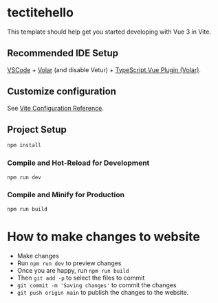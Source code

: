 # tectitehello

This template should help get you started developing with Vue 3 in Vite.

## Recommended IDE Setup

[VSCode](https://code.visualstudio.com/) + [Volar](https://marketplace.visualstudio.com/items?itemName=Vue.volar) (and disable Vetur) + [TypeScript Vue Plugin (Volar)](https://marketplace.visualstudio.com/items?itemName=Vue.vscode-typescript-vue-plugin).

## Customize configuration

See [Vite Configuration Reference](https://vitejs.dev/config/).

## Project Setup

```sh
npm install
```

### Compile and Hot-Reload for Development

```sh
npm run dev
```

### Compile and Minify for Production

```sh
npm run build
```





# How to make changes to website

* Make changes
* Run `npm run dev` to preview changes
* Once you are happy, run `npm run build`
* Then `git add -p` to select the files to commit
* `git commit -m 'Saving changes'` to commit the changes
* `git push origin main` to publish the changes to the website.